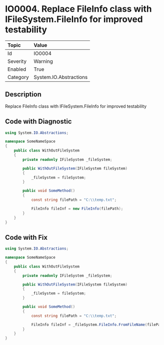 # IO0004. Replace FileInfo class with IFileSystem.FileInfo for improved testability

| Topic    | Value
| :--      | :--
| Id       | IO0004
| Severity | Warning
| Enabled  | True
| Category | System.IO.Abstractions

## Description

Replace FileInfo class with IFileSystem.FileInfo for improved testability

## Code with Diagnostic

``` csharp
using System.IO.Abstractions;

namespace SomeNameSpace
{
	public class WithOutFileSystem
	{
		private readonly IFileSystem _fileSystem;

		public WithOutFileSystem(IFileSystem fileSystem)
		{
			_fileSystem = fileSystem;
		}

		public void SomeMethod()
		{
			const string filePath = "C:\\temp.txt";

			FileInfo fileInf = new FileInfo(filePath);
		}
	}
}
```

## Code with Fix

``` csharp
using System.IO.Abstractions;

namespace SomeNameSpace
{
	public class WithOutFileSystem
	{
		private readonly IFileSystem _fileSystem;

		public WithOutFileSystem(IFileSystem fileSystem)
		{
			_fileSystem = fileSystem;
		}

		public void SomeMethod()
		{
			const string filePath = "C:\\temp.txt";

			FileInfo fileInf = _fileSystem.FileInfo.FromFileName(filePath);
		}
	}
}
```